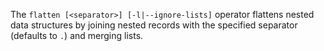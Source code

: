 The `flatten [<separator>] [-l|--ignore-lists]` operator flattens nested data structures by joining
nested records with the specified separator (defaults to `.`) and merging lists.
